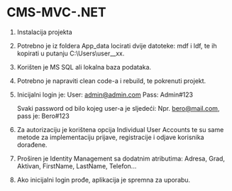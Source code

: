 # CMS-MVC-.NET
1. Instalacija projekta

1. Potrebno je iz foldera App_data locirati dvije datoteke: mdf i ldf, te ih kopirati u putanju C:\Users\user__xx.
2. Korišten je MS SQL ali lokalna baza podataka.
3. Potrebno je napraviti clean code-a i rebuild, te pokrenuti projekt.
4. Inicijalni login je:
   User: admin@admin.com
   Pass: Admin#123

   Svaki password od bilo kojeg user-a je sljedeći:
   Npr. bero@mail.com, pass je: Bero#123

5. Za autorizaciju je korištena opcija Individual User Accounts te su same metode za implementaciju prijave, registracije i odjave korisnika dorađene.
6. Proširen je Identity Management sa dodatnim atributima: Adresa, Grad, Aktivan, FirstName, LastName, Telefon...

7. Ako inicijalni login prođe, aplikacija je spremna za uporabu.
